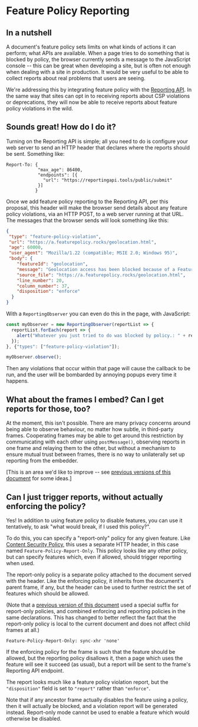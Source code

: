Feature Policy Reporting
========================

In a nutshell
-------------

A document's feature policy sets limits on what kinds of actions it can
perform; what APIs are available. When a page tries to do something that is
blocked by policy, the browser currently sends a message to the JavaScript
console -- this can be great when developing a site, but is often not enough
when dealing with a site in production. It would be very useful to be able to
collect reports about real problems that users are seeing.

We're addressing this by integrating feature policy with the
[Reporting API](https://wicg.github.io/reporting/). In the same way that sites
can opt in to receiving reports about CSP violations or deprecations, they will
now be able to receive reports about feature policy violations in the wild.

Sounds great! How do I do it?
-------------

Turning on the Reporting API is simple; all you need to do is configure your
web server to send an HTTP header that declares where the reports should be
sent. Something like:

```http
Report-To: {
            "max_age": 86400,
            "endpoints": [{
              "url": "https://reportingapi.tools/public/submit"
            }]
           }
```

Once we add feature policy reporting to the Reporting API, per this proposal,
this header will make the browser send details about any feature policy
violations, via an HTTP POST, to a web server running at that URL. The messages
that the browser sends will look something like this:

```json
{
 "type": "feature-policy-violation",
 "url": "https://a.featurepolicy.rocks/geolocation.html",
 "age": 60000,
 "user_agent": "Mozilla/1.22 (compatible; MSIE 2.0; Windows 95)",
 "body": {
    "featureId": "geolocation",
    "message": "Geolocation access has been blocked because of a Feature Policy applied to the current document. See https://goo.gl/EuHzyv for more details.",
    "source_file": "https://a.featurepolicy.rocks/geolocation.html",
    "line_number": 20,
    "column_number": 37,
    "disposition": "enforce"
  }
}
```

With a `ReportingObserver` you can even do this in the page, with
JavaScript:

```javascript
const myObserver = new ReportingObserver(reportList => {
  reportList.forEach(report => {
    alert("Whatever you just tried to do was blocked by policy.: " + report.body.feature);
  });
}, {"types": ["feature-policy-violation"]);

myObserver.observe();
```

Then any violations that occur within that page will cause the callback to be
run, and the user will be bombarded by annoying popups every time it happens.

What about the frames I embed? Can I get reports for those, too?
-------------

At the moment, this isn't possible. There are many privacy concerns around being
able to observe behaviour, no matter how subtle, in third-party frames.
Cooperating frames may be able to get around this restriction by communicating
with each other using `postMessage()`, observing reports in one frame and relaying
them to the other, but without a mechanism to ensure mutual trust between frames,
there is no way to unilaterally set up reporting from the embedder.

[This is an area we'd like to improve -- see [previous versions of this document](https://github.com/WICG/feature-policy/blob/ea8085c74eef65de8eef81c1e23c1980497a7ed7/reporting.md) for some ideas.]

Can I just trigger reports, without actually enforcing the policy?
-------------

Yes! In addition to using feature policy to disable features, you can use it
tentatively, to ask "what would break, if I used this policy?".

To do this, you can specify a "report-only" policy for any given feature. Like
[Content Security Policy](https://w3c.github.io/webappsec-csp/#cspro-header),
this uses a separate HTTP header, in this case named `Feature-Policy-Report-Only`.
This policy looks like any other policy, but can specify features which, even if
allowed, should trigger reporting when used.

The report-only policy is a separate policy attached to the document served with
the header. Like the enforcing policy, it inherits from the document's parent
frame, if any, but the header can be used to further restrict the set of features
which should be allowed.

(Note that a [previous version of this document](https://github.com/WICG/feature-policy/blob/670fe1b4b7d12752f307fd9eecccb6558b0b0d83/reporting.md) used a special
suffix for report-only policies, and combined enforcing and reporting policies in
the same declarations. This has changed to better reflect the fact that the
report-only policy is local to the current document and does not affect child
frames at all.)

```http
Feature-Policy-Report-Only: sync-xhr 'none'
```

If the enforcing policy for the frame is such that the feature should be allowed,
but the reporting policy disallows it, then a page which uses the feature will see it
succeed (as usual), but a report will be sent to the frame's Reporting API endpoint.

The report looks much like a feature policy violation report, but the
`"disposition"` field is set to `"report"` rather than `"enforce"`.

Note that if any ancestor frame actually disables the feature using a policy,
then it will actually be blocked, and a violation report will be generated
instead. Report-only mode cannot be used to enable a feature which would
otherwise be disabled.
